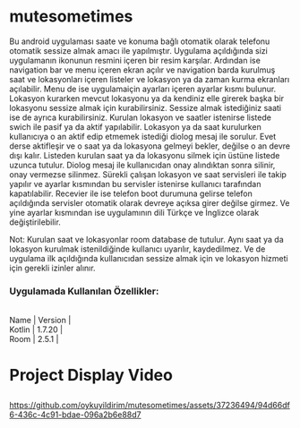 # mutesometimes
Bu android uygulaması saate ve konuma bağlı otomatik olarak telefonu otomatik sessize almak amacı ile yapılmıştır. Uygulama açıldığında sizi uygulamanın ikonunun resmini içeren bir resim karşılar. Ardından ise navigation bar ve menu içeren ekran açılır ve navigation barda kurulmuş saat ve lokasyonları içeren listeler ve lokasyon ya da zaman kurma ekranları açılabilir. Menu de ise uygulamaiçin ayarları içeren ayarlar kısmı bulunur. Lokasyon kurarken mevcut lokasyonu ya da kendiniz elle girerek başka bir lokasyonu sessize almak için kurabilirsiniz. Sessize almak istediğiniz saati ise de ayrıca kurabilirsiniz. Kurulan lokasyon ve saatler istenirse listede swich ile pasif ya da aktif yapılabilir. Lokasyon ya da saat kurulurken kullanıcıya  o an  aktif edip etmemek istediği diolog mesaj ile sorulur. Evet derse aktifleşir ve o saat ya da lokasyona gelmeyi bekler, değilse o an devre dışı kalır. Listeden kurulan saat ya da lokasyonu silmek için üstüne listede uzunca tutulur. Diolog mesaj ile kullanıcıdan onay alındıktan sonra silinir, onay vermezse silinmez. Sürekli çalışan lokasyon ve saat servisleri ile takip yapılır ve ayarlar kısmından bu servisler istenirse kullanıcı tarafından kapatılabilir. Recevier ile ise telefon boot durumuna gelirse telefon açıldığında servisler otomatik olarak devreye açıksa girer değilse girmez. Ve yine ayarlar kısmından ise uygulamının dili Türkçe ve İnglizce olarak değiştirilebilir. 

Not: Kurulan saat ve lokasyonlar room database de tutulur. Aynı saat ya da lokasyon kurulmak istenildiğinde kullanıcı uyarılır, kaydedilmez. Ve de uygulama ilk açıldığında kullanıcıdan sessize almak için ve lokasyon hizmeti için gerekli izinler alınır.
 ### Uygulamada Kullanılan Özellikler:
  <br>Name | Version |</br>
   Kotlin | 1.7.20 | 
  <br>Room  | 2.5.1 |</br>

  
  
# Project Display Video <p> 


https://github.com/oykuyildirim/mutesometimes/assets/37236494/94d66df6-436c-4c91-bdae-096a2b6e88d7

